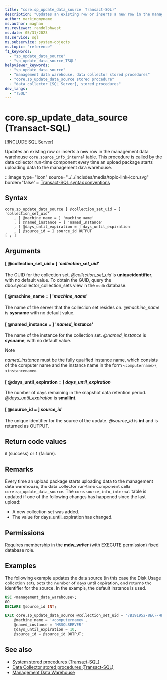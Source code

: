```yaml
---
title: "core.sp_update_data_source (Transact-SQL)"
description: "Updates an existing row or inserts a new row in the management data warehouse core.source_info_internal table."
author: markingmyname
ms.author: maghan
ms.reviewer: randolphwest
ms.date: 05/31/2023
ms.service: sql
ms.subservice: system-objects
ms.topic: "reference"
f1_keywords:
  - "sp_update_data_source"
  - "sp_update_data_source_TSQL"
helpviewer_keywords:
  - "sp_update_data_source"
  - "management data warehouse, data collector stored procedures"
  - "core.sp_update_data_source stored procedure"
  - "data collector [SQL Server], stored procedures"
dev_langs:
  - "TSQL"
---
```

# core.sp_update_data_source (Transact-SQL)

[!INCLUDE [SQL Server](../../includes/applies-to-version/sqlserver.md)]

Updates an existing row or inserts a new row in the management data warehouse `core.source_info_internal` table. This procedure is called by the data collector run-time component every time an upload package starts uploading data to the management data warehouse.

:::image type="icon" source="../../includes/media/topic-link-icon.svg" border="false"::: [Transact-SQL syntax conventions](../../t-sql/language-elements/transact-sql-syntax-conventions-transact-sql.md)

## Syntax

```syntaxsql
core.sp_update_data_source [ @collection_set_uid = ] 'collection_set_uid'
    , [ @machine_name = ] 'machine_name'
    , [ @named_instance = ] 'named_instance'
    , [ @days_until_expiration = ] days_until_expiration
    , [ @source_id = ] source_id OUTPUT
[ ; ]
```

## Arguments

#### [ @collection_set_uid = ] '*collection_set_uid*'

The GUID for the collection set. *@collection_set_uid* is **uniqueidentifier**, with no default value. To obtain the GUID, query the dbo.syscollector_collection_sets view in the `msdb` database.

#### [ @machine_name = ] '*machine_name*'

The name of the server that the collection set resides on. *@machine_name* is **sysname** with no default value.

#### [ @named_instance = ] '*named_instance*'

The name of the instance for the collection set. *@named_instance* is **sysname**, with no default value.

> [!NOTE]  
> *named_instance* must be the fully qualified instance name, which consists of the computer name and the instance name in the form `<computername>\<instancename>`.

#### [ @days_until_expiration = ] *days_until_expiration*

The number of days remaining in the snapshot data retention period. *@days_until_expiration* is **smallint**.

#### [ @source_id = ] *source_id*

The unique identifier for the source of the update. *@source_id* is **int** and is returned as OUTPUT.

## Return code values

`0` (success) or `1` (failure).

## Remarks

Every time an upload package starts uploading data to the management data warehouse, the data collector run-time component calls `core.sp_update_data_source`. The `core.source_info_internal` table is updated if one of the following changes has happened since the last upload:

- A new collection set was added.
- The value for days_until_expiration has changed.

## Permissions

Requires membership in the **mdw_writer** (with EXECUTE permission) fixed database role.

## Examples

The following example updates the data source (in this case the Disk Usage collection set), sets the number of days until expiration, and returns the identifier for the source. In the example, the default instance is used.

```sql
USE <management_data_warehouse>;
GO
DECLARE @source_id INT;

EXEC core.sp_update_data_source @collection_set_uid = '7B191952-8ECF-4E12-AEB2-EF646EF79FEF',
    @machine_name = '<computername>',
    @named_instance = 'MSSQLSERVER',
    @days_until_expiration = 10,
    @source_id = @source_id OUTPUT;
```

## See also

- [System stored procedures (Transact-SQL)](system-stored-procedures-transact-sql.md)
- [Data Collector stored procedures (Transact-SQL)](data-collector-stored-procedures-transact-sql.md)
- [Management Data Warehouse](../data-collection/management-data-warehouse.md)
